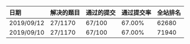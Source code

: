 |日期|解决的题目|通过的提交|通过提交率|全站排名|
|:---------|:------|:-----|:-----|:----|
|2019/09/12|27/1170|67/100|67.00%|62680|
|2019/09/10|27/1170|67/100|67.00%|71940|
